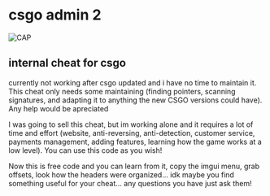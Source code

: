 # csgo admin 2

![CAP](https://i.imgur.com/LTe11zu.png)


## internal cheat for csgo

currently not working after csgo updated and i have no time to maintain it. This cheat only needs some maintaining (finding pointers, scanning signatures, and adapting it to anything the new CSGO versions could have). Any help would be apreciated

I was going to sell this cheat, but im working alone and it requires a lot of time and effort (website, anti-reversing, anti-detection, customer service, payments management, adding features, learning how the game works at a low level). You can use this code as you wish!

Now this is free code and you can learn from it, copy the imgui menu, grab offsets, look how the headers were organized... idk maybe you find something useful for your cheat... any questions you have just ask them!
